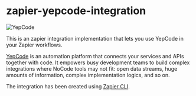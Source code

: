 # zapier-yepcode-integration

![YepCode](https://links.yepcode.io/qwX9S)

This is an zapier integration implementation that lets you use YepCode in your Zapier workflows.

[YepCode](https://yepcode.io/) is an automation platform that connects your services and APIs together with code. It empowers busy development teams to build complex integrations where NoCode tools may not fit: open data streams, huge amounts of information, complex implementation logics, and so on.

The integration has been created using [Zapier CLI](https://platform.zapier.com/cli_docs/docs).
